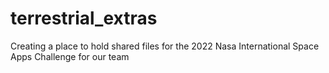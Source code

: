 # terrestrial_extras
Creating a place to hold shared files for the 2022 Nasa International Space Apps Challenge for our team
